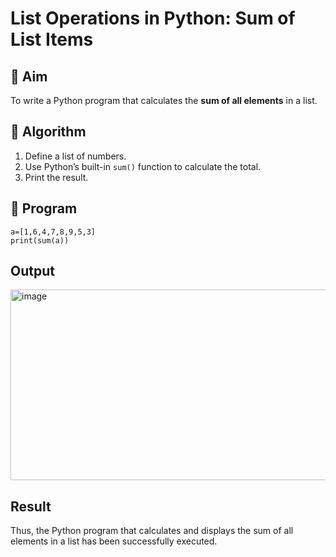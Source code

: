 # List Operations in Python: Sum of List Items

## 🎯 Aim
To write a Python program that calculates the **sum of all elements** in a list.

## 🧠 Algorithm
1. Define a list of numbers.
2. Use Python’s built-in `sum()` function to calculate the total.
3. Print the result.

## 🧾 Program
```
a=[1,6,4,7,8,9,5,3]
print(sum(a))

```

## Output
<img width="580" height="305" alt="image" src="https://github.com/user-attachments/assets/8cff024c-ef5e-4d2e-816d-ba5bb2614b1a" />


## Result
Thus, the Python program that calculates and displays the sum of all elements in a list has been successfully executed.
